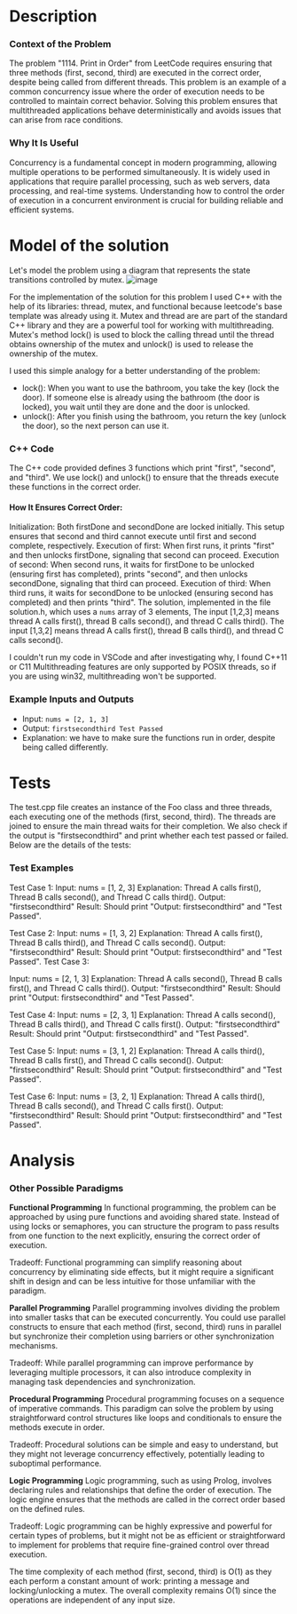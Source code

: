 # Description
### Context of the Problem
The problem "1114. Print in Order" from LeetCode requires ensuring that three methods (first, second, third) are executed in the correct order, despite being called from different threads. This problem is an example of a common concurrency issue where the order of execution needs to be controlled to maintain correct behavior. Solving this problem ensures that multithreaded applications behave deterministically and avoids issues that can arise from race conditions.

### Why It Is Useful
Concurrency is a fundamental concept in modern programming, allowing multiple operations to be performed simultaneously. It is widely used in applications that require parallel processing, such as web servers, data processing, and real-time systems. Understanding how to control the order of execution in a concurrent environment is crucial for building reliable and efficient systems.

# Model of the solution
Let's model the problem using a diagram that represents the state transitions controlled by mutex.
![image](https://github.com/AntonioLanderos/tc2037/assets/150750842/c9dded8b-5ff3-434f-91b7-04891be6ba57)


For the implementation of the solution for this problem I used C++ with the help of its libraries: thread, mutex, and functional because leetcode's base template was already using it. 
Mutex and thread are are part of the standard C++ library and they are a powerful tool for working with multithreading. Mutex's method lock() is used to block the calling thread until the thread obtains ownership of the mutex and unlock() is used to release the ownership of the mutex.

I used this simple analogy for a better understanding of the problem: 
- lock(): When you want to use the bathroom, you take the key (lock the door). If someone else is already using the bathroom (the door is locked), you wait until they are done and the door is unlocked.
- unlock(): After you finish using the bathroom, you return the key (unlock the door), so the next person can use it.

### C++ Code
The C++ code provided defines 3 functions which print "first", "second", and "third". We use lock() and unlock() to ensure that the threads execute these functions in the correct order.
#### How It Ensures Correct Order:
Initialization: Both firstDone and secondDone are locked initially. This setup ensures that second and third cannot execute until first and second complete, respectively.
Execution of first: When first runs, it prints "first" and then unlocks firstDone, signaling that second can proceed.
Execution of second: When second runs, it waits for firstDone to be unlocked (ensuring first has completed), prints "second", and then unlocks secondDone, signaling that third can proceed.
Execution of third: When third runs, it waits for secondDone to be unlocked (ensuring second has completed) and then prints "third".
The solution, implemented in the file solution.h, which uses a `nums` array of 3 elements, The input [1,2,3] means thread A calls first(), thread B calls second(), and thread C calls third(). The input [1,3,2] means thread A calls first(), thread B calls third(), and thread C calls second(). 

I couldn't run my code in VSCode and after investigating why, I found C++11 or C11 Multithreading features are only supported by POSIX threads, so if you are using win32, multithreading won't be supported.

### Example Inputs and Outputs
- Input: `nums = [2, 1, 3]`
- Output: `firstsecondthird Test Passed`
- Explanation: we have to make sure the functions run in order, despite being called differently.

# Tests
The test.cpp file creates an instance of the Foo class and three threads, each executing one of the methods (first, second, third). The threads are joined to ensure the main thread waits for their completion. We also check if the output is "firstsecondthird" and print whether each test passed or failed. Below are the details of the tests:

### Test Examples
Test Case 1:
Input: nums = [1, 2, 3]
Explanation: Thread A calls first(), Thread B calls second(), and Thread C calls third().
Output: "firstsecondthird"
Result: Should print "Output: firstsecondthird" and "Test Passed".

Test Case 2:
Input: nums = [1, 3, 2]
Explanation: Thread A calls first(), Thread B calls third(), and Thread C calls second().
Output: "firstsecondthird"
Result: Should print "Output: firstsecondthird" and "Test Passed".
Test Case 3:

Input: nums = [2, 1, 3]
Explanation: Thread A calls second(), Thread B calls first(), and Thread C calls third().
Output: "firstsecondthird"
Result: Should print "Output: firstsecondthird" and "Test Passed".

Test Case 4:
Input: nums = [2, 3, 1]
Explanation: Thread A calls second(), Thread B calls third(), and Thread C calls first().
Output: "firstsecondthird"
Result: Should print "Output: firstsecondthird" and "Test Passed".

Test Case 5:
Input: nums = [3, 1, 2]
Explanation: Thread A calls third(), Thread B calls first(), and Thread C calls second().
Output: "firstsecondthird"
Result: Should print "Output: firstsecondthird" and "Test Passed".

Test Case 6:
Input: nums = [3, 2, 1]
Explanation: Thread A calls third(), Thread B calls second(), and Thread C calls first().
Output: "firstsecondthird"
Result: Should print "Output: firstsecondthird" and "Test Passed".

# Analysis
### Other Possible Paradigms
**Functional Programming**
In functional programming, the problem can be approached by using pure functions and avoiding shared state. Instead of using locks or semaphores, you can structure the program to pass results from one function to the next explicitly, ensuring the correct order of execution.

Tradeoff: Functional programming can simplify reasoning about concurrency by eliminating side effects, but it might require a significant shift in design and can be less intuitive for those unfamiliar with the paradigm.

**Parallel Programming**
Parallel programming involves dividing the problem into smaller tasks that can be executed concurrently. You could use parallel constructs to ensure that each method (first, second, third) runs in parallel but synchronize their completion using barriers or other synchronization mechanisms.

Tradeoff: While parallel programming can improve performance by leveraging multiple processors, it can also introduce complexity in managing task dependencies and synchronization.

**Procedural Programming**
Procedural programming focuses on a sequence of imperative commands. This paradigm can solve the problem by using straightforward control structures like loops and conditionals to ensure the methods execute in order.

Tradeoff: Procedural solutions can be simple and easy to understand, but they might not leverage concurrency effectively, potentially leading to suboptimal performance.

**Logic Programming**
Logic programming, such as using Prolog, involves declaring rules and relationships that define the order of execution. The logic engine ensures that the methods are called in the correct order based on the defined rules.

Tradeoff: Logic programming can be highly expressive and powerful for certain types of problems, but it might not be as efficient or straightforward to implement for problems that require fine-grained control over thread execution.

The time complexity of each method (first, second, third) is O(1) as they each perform a constant amount of work: printing a message and locking/unlocking a mutex. The overall complexity remains O(1) since the operations are independent of any input size.
